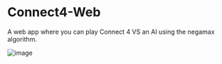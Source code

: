 # Connect4-Web

A web app where you can play Connect 4 VS an AI using the negamax algorithm.

![image](https://user-images.githubusercontent.com/32044950/124662595-0e75ae80-de77-11eb-84e8-ef7ff19e5eaf.png)
